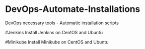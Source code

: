 # DevOps-Automate-Installations
DevOps necessary tools - Automatic installation scripts

#Jenkins
Install Jenkins on CentOS and Ubuntu

#Minikube 
Install Minikube on CentOS and Ubuntu